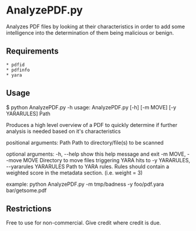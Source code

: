 AnalyzePDF.py
=============

Analyzes PDF files by looking at their characteristics in order to add some intelligence into the determination of them being malicious or benign.

Requirements
------------
	* pdfid
	* pdfinfo
	* yara
	
Usage
-----
$ python AnalyzePDF.py -h
usage: AnalyzePDF.py [-h] [-m MOVE] [-y YARARULES] Path

Produces a high level overview of a PDF to quickly determine if further
analysis is needed based on it's characteristics

positional arguments:
  Path                  Path to directory/file(s) to be scanned

optional arguments:
  -h, --help            show this help message and exit
  -m MOVE, --move MOVE  Directory to move files triggering YARA hits to
  -y YARARULES, --yararules YARARULES
                        Path to YARA rules. Rules should contain a weighted
                        score in the metadata section. (i.e. weight = 3)

example: python AnalyzePDF.py -m tmp/badness -y foo/pdf.yara bar/getsome.pdf						

Restrictions
------------
Free to use for non-commercial.  Give credit where credit is due.
